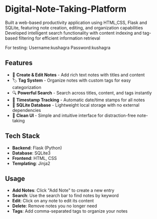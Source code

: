 # Digital-Note-Taking-Platform
Built a web-based productivity application using HTML,CSS, Flask and SQLite, featuring note creation, editing, and organization capabilities Developed intelligent search functionality with content indexing and tag-based filtering for efficient information retrieval

For testing:
Username:kushagra
Password:kushagra

## Features

- 📝 **Create & Edit Notes** - Add rich text notes with titles and content
- 🏷️ **Tag System** - Organize notes with custom tags for easy categorization
- 🔍 **Powerful Search** - Search across titles, content, and tags instantly
- 📅 **Timestamp Tracking** - Automatic date/time stamps for all notes
- 💾 **SQLite Database** - Lightweight local storage with no external dependencies
- 🎨 **Clean UI** - Simple and intuitive interface for distraction-free note-taking

## Tech Stack

- **Backend**: Flask (Python)
- **Database**: SQLite3
- **Frontend**: HTML, CSS
- **Templating**: Jinja2

## Usage

- **Add Notes**: Click "Add Note" to create a new entry
- **Search**: Use the search bar to find notes by keyword
- **Edit**: Click on any note to edit its content
- **Delete**: Remove notes you no longer need
- **Tags**: Add comma-separated tags to organize your notes

